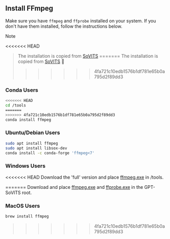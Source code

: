 ## Install FFmpeg

Make sure you have `ffmpeg` and `ffprobe` installed on your system. If you don't have them installed, follow the instructions below.

> [!Note]
<<<<<<< HEAD
> The installation is copied from [SoVITS](https://github.com/RVC-Boss/GPT-SoVITS) 
=======
> The installation is copied from [SoVITS](https://github.com/RVC-Boss/GPT-SoVITS) 🤗
>>>>>>> 4fa721c10edb1576b1df781e65b0a795d2f89dd3

### Conda Users

```bash
<<<<<<< HEAD
cd /tools
=======
>>>>>>> 4fa721c10edb1576b1df781e65b0a795d2f89dd3
conda install ffmpeg
```

### Ubuntu/Debian Users

```bash
sudo apt install ffmpeg
sudo apt install libsox-dev
conda install -c conda-forge 'ffmpeg<7'
```

### Windows Users

<<<<<<< HEAD
Download the 'full' version and place [ffmpeg.exe](https://www.gyan.dev/ffmpeg/builds/)  in /tools.


=======
Download and place [ffmpeg.exe](https://huggingface.co/lj1995/VoiceConversionWebUI/blob/main/ffmpeg.exe) and [ffprobe.exe](https://huggingface.co/lj1995/VoiceConversionWebUI/blob/main/ffprobe.exe) in the GPT-SoVITS root.

### MacOS Users
```bash
brew install ffmpeg
```
>>>>>>> 4fa721c10edb1576b1df781e65b0a795d2f89dd3
